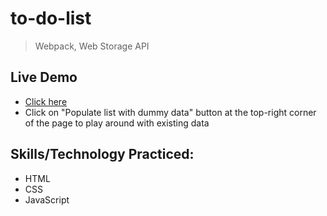 # to-do-list
> Webpack, Web Storage API
## Live Demo
- [Click here]()
- Click on "Populate list with dummy data" button at the top-right corner of the page to play 
around with existing data 
## Skills/Technology Practiced:
- HTML
- CSS
- JavaScript